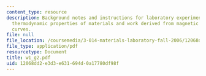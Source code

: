 ```yaml
---
content_type: resource
description: Background notes and instructions for laboratory experiments on quantifying
  thermodynamic properties of materials and work derived from magnetic hysteresis
  curves.
file: null
file_location: /coursemedia/3-014-materials-laboratory-fall-2006/12068dd2e3d3e631694d0a17780df98f_w1_g2.pdf
file_type: application/pdf
resourcetype: Document
title: w1_g2.pdf
uid: 12068dd2-e3d3-e631-694d-0a17780df98f
---
```

